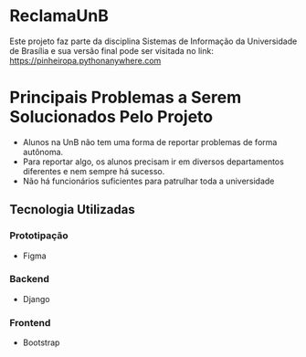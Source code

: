 # ReclamaUnB

Este projeto faz parte da disciplina Sistemas de Informação da Universidade de Brasília e sua versão final pode ser visitada no link: https://pinheiropa.pythonanywhere.com


# Principais Problemas a Serem Solucionados Pelo Projeto

- Alunos na UnB não tem uma forma de reportar problemas de forma autônoma.  
- Para reportar algo, os alunos precisam ir em diversos departamentos diferentes e nem sempre há sucesso.  
- Não há funcionários suficientes para patrulhar toda a universidade

## Tecnologia Utilizadas
### Prototipação
- Figma
### Backend
- Django
### Frontend
- Bootstrap
